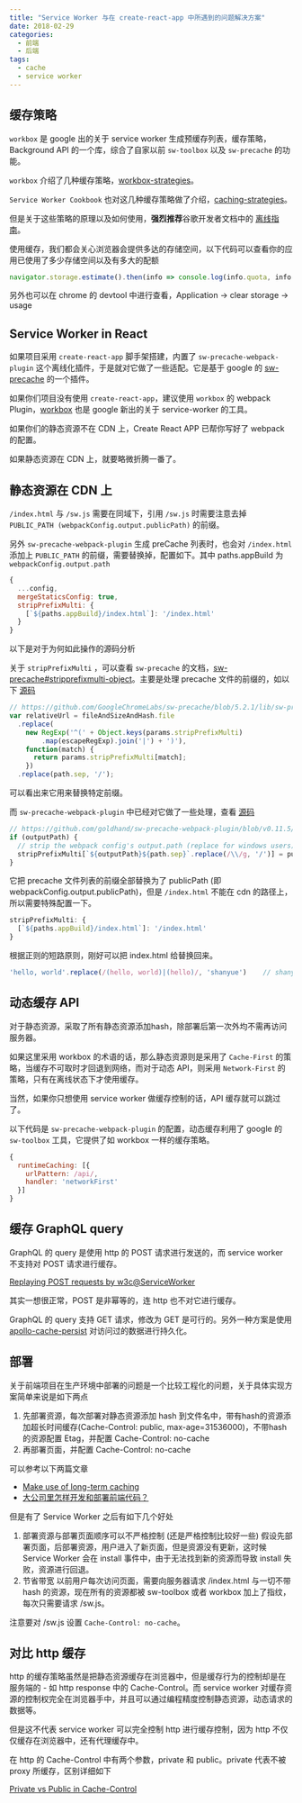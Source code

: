 ```yaml
---
title: "Service Worker 与在 create-react-app 中所遇到的问题解决方案"
date: 2018-02-29
categories:
  - 前端
  - 后端
tags:
  - cache
  - service worker
---
```


## 缓存策略

`workbox` 是 google 出的关于 service worker 生成预缓存列表，缓存策略，Background API 的一个库，综合了自家以前 `sw-toolbox` 以及 `sw-precache` 的功能。

`workbox` 介绍了几种缓存策略，[workbox-strategies](https://developers.google.com/web/tools/workbox/modules/workbox-strategies)。

`Service Worker Cookbook` 也对这几种缓存策略做了介绍，[caching-strategies](https://serviceworke.rs/caching-strategies.html)。

但是关于这些策略的原理以及如何使用，**强烈推荐**谷歌开发者文档中的 [离线指南](https://developers.google.com/web/fundamentals/instant-and-offline/offline-cookbook/)。

<!--more-->

使用缓存，我们都会关心浏览器会提供多达的存储空间，以下代码可以查看你的应用已使用了多少存储空间以及有多大的配额

``` javascript
navigator.storage.estimate().then(info => console.log(info.quota, info.usage))
```

另外也可以在 chrome 的 devtool 中进行查看，Application -> clear storage -> usage

## Service Worker in React

如果项目采用 `create-react-app` 脚手架搭建，内置了 `sw-precache-webpack-plugin` 这个离线化插件，于是就对它做了一些适配。它是基于 google 的 [sw-precache](https://github.com/GoogleChrome/sw-precache) 的一个插件。

如果你们项目没有使用 `create-react-app`，建议使用 `workbox` 的 webpack Plugin，[workbox](https://workboxjs.org/) 也是 google 新出的关于 service-worker 的工具。

如果你们的静态资源不在 CDN 上，Create React APP 已帮你写好了 webpack 的配置。

如果静态资源在 CDN 上，就要略微折腾一番了。

## 静态资源在 CDN 上

`/index.html` 与 `/sw.js` 需要在同域下，引用 `/sw.js` 时需要注意去掉 `PUBLIC_PATH (webpackConfig.output.publicPath)` 的前缀。

另外 `sw-precache-webpack-plugin` 生成 preCache 列表时，也会对 `/index.html` 添加上 `PUBLIC_PATH` 的前缀，需要替换掉，配置如下。其中 paths.appBuild 为 `webpackConfig.output.path`

``` javascript
{
  ...config,
  mergeStaticsConfig: true,
  stripPrefixMulti: {
    [`${paths.appBuild}/index.html`]: '/index.html'
  }
}
```

以下是对于为何如此操作的源码分析

关于 `stripPrefixMulti` ，可以查看 `sw-precache` 的文档，[sw-precache#stripprefixmulti-object](https://github.com/GoogleChromeLabs/sw-precache#stripprefixmulti-object)。主要是处理 precache 文件的前缀的，如以下 [源码](https://github.com/GoogleChromeLabs/sw-precache/blob/5.2.1/lib/sw-precache.js#L170)

``` javascript
// https://github.com/GoogleChromeLabs/sw-precache/blob/5.2.1/lib/sw-precache.js#L170
var relativeUrl = fileAndSizeAndHash.file
  .replace(
    new RegExp('^(' + Object.keys(params.stripPrefixMulti)
        .map(escapeRegExp).join('|') + ')'),
    function(match) {
      return params.stripPrefixMulti[match];
    })
  .replace(path.sep, '/');
```

可以看出来它用来替换特定前缀。

而 `sw-precache-webpack-plugin` 中已经对它做了一些处理，查看 [源码](https://github.com/goldhand/sw-precache-webpack-plugin/blob/v0.11.5/src/index.js#L119)

``` javascript
// https://github.com/goldhand/sw-precache-webpack-plugin/blob/v0.11.5/src/index.js#L119
if (outputPath) {
  // strip the webpack config's output.path (replace for windows users)
  stripPrefixMulti[`${outputPath}${path.sep}`.replace(/\\/g, '/')] = publicPath;
}
```

它把 precache 文件列表的前缀全部替换为了 publicPath (即 webpackConfig.output.publicPath)，但是 `/index.html` 不能在 cdn 的路径上，所以需要特殊配置一下。

``` javascript
stripPrefixMulti: {
  [`${paths.appBuild}/index.html`]: '/index.html'
}
```

根据正则的短路原则，刚好可以把 index.html 给替换回来。

``` javascript
'hello, world'.replace(/(hello, world)|(hello)/, 'shanyue')    // shanyue
```

## 动态缓存 API

对于静态资源，采取了所有静态资源添加hash，除部署后第一次外均不需再访问服务器。

如果这里采用 workbox 的术语的话，那么静态资源则是采用了 `Cache-First` 的策略，当缓存不可取时才回退到网络，而对于动态 API，则采用 `Network-First` 的策略，只有在离线状态下才使用缓存。

当然，如果你只想使用 service worker 做缓存控制的话，API 缓存就可以跳过了。

以下代码是 `sw-precache-webpack-plugin` 的配置，动态缓存利用了 google 的 `sw-toolbox` 工具，它提供了如 workbox 一样的缓存策略。

``` javascript
{
  runtimeCaching: [{
    urlPattern: /api/,
    handler: 'networkFirst'
  }]
}
```

## 缓存 GraphQL query

GraphQL 的 query 是使用 http 的 POST 请求进行发送的，而 service worker 不支持对 POST 请求进行缓存。

[Replaying POST requests by w3c@ServiceWorker](https://github.com/w3c/ServiceWorker/issues/693)

其实一想很正常，POST 是非幂等的，连 http 也不对它进行缓存。

GraphQL 的 query 支持 GET 请求，修改为 GET 是可行的。另外一种方案是使用 [apollo-cache-persist](https://github.com/apollographql/apollo-cache-persist) 对访问过的数据进行持久化。

## 部署

关于前端项目在生产环境中部署的问题是一个比较工程化的问题，关于具体实现方案简单来说是如下两点

1. 先部署资源，每次部署对静态资源添加 hash 到文件名中，带有hash的资源添加超长时间缓存(Cache-Control: public, max-age=31536000)，不带hash的资源配置 Etag，并配置 Cache-Control: no-cache
2. 再部署页面，并配置 Cache-Control: no-cache

可以参考以下两篇文章

+ [Make use of long-term caching](https://developers.google.com/web/fundamentals/performance/webpack/use-long-term-caching)
+ [大公司里怎样开发和部署前端代码？](https://github.com/fouber/blog/issues/6)

但是有了 Service Worker 之后有如下几个好处

1. 部署资源与部署页面顺序可以不严格控制 (还是严格控制比较好一些)
  假设先部署页面，后部署资源，用户进入了新页面，但是资源没有更新，这时候 Service Worker 会在 install 事件中，由于无法找到新的资源而导致 install 失败，资源进行回退。
2. 节省带宽
  以前用户每次访问页面，需要向服务器请求 /index.html 与一切不带 hash 的资源，现在所有的资源都被 sw-toolbox 或者 workbox 加上了指纹，每次只需要请求 /sw.js。

注意要对 /sw.js 设置 `Cache-Control: no-cache`。

## 对比 http 缓存

http 的缓存策略虽然是把静态资源缓存在浏览器中，但是缓存行为的控制却是在服务端的 - 如 http response 中的 Cache-Control。而 service worker 对缓存资源的控制权完全在浏览器手中，并且可以通过编程精度控制静态资源，动态请求的数据等。

但是这不代表 service worker 可以完全控制 http 进行缓存控制，因为 http 不仅仅缓存在浏览器中，还有代理缓存中。

在 http 的 Cache-Control 中有两个参数，private 和 public。private 代表不被 proxy 所缓存，区别详细如下

[Private vs Public in Cache-Control](https://stackoverflow.com/questions/3492319/private-vs-public-in-cache-control)
